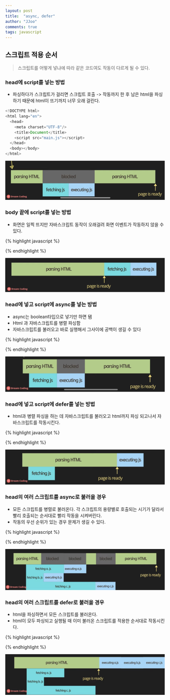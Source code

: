 ```yaml
---
layout: post
title:  "async, defer"
author: "JJoo"
comments: true
tags: javascript
---
```



## 스크립트 적용 순서

> 스크립트를 어떻게 넣냐에 따라 같은 코드여도 작동이 다르게 될 수 있다. 


### head에 script를 넣는 방법 

- 파싱하다가 스크립트가 걸리면 스크립트 호출 -> 작동까지 한 후 남은 html을 파싱하기 때문에 html이 뜨기까지 너무 오래 걸린다.


```javascript 
<!DOCTYPE html>
<html lang="en">
  <head>
    <meta charset="UTF-8"/>
    <title>Document</title>
    <script src="main.js"></script>
  </head>
  <body></body>
</html>
```

![head에 script를 넣었을 때의 파싱 순서](/images/head_script.png "head에 script를 넣었을 때의 파싱 순서")


### body 끝에 script를 넣는 방법

- 화면은 일찍 뜨지만 자바스크립트 동작이 오래걸려 화면 이벤트가 작동하지 않을 수 있다.


{% highlight javascript %}
<!DOCTYPE html>
<html lang="en">
  <head>
    <meta charset="UTF-8"/>
    <title>Document</title>
  </head>
  <body>
    <div></div>
    <script src="main.js"></script>
  </body>
</html>
{% endhighlight %}

![body 끝에 script를 넣었을 때의 파싱 순서](/images/body_script.png "body 끝에 script를 넣었을 때의 파싱 순서")


### head에 넣고 script에 async를 넣는 방법

- async는 boolean타입으로 넣기만 하면 됌
- Html 과 자바스크립트를 병렬 파싱함
- 자바스크립트를 불러오고 바로 실행해서 그사이에 공백이 생길 수 있다


{% highlight javascript %}
<!DOCTYPE html>
<html lang="en">
  <head>
    <meta charset="UTF-8"/>
    <title>Document</title>
    <script async src="main.js"></script>
  </head>
  <body>
    <div></div>
  </body>
</html>
{% endhighlight %}

![head에 넣고 script에 async를 넣었을 때의 파싱 순서](/images/head_async_script.png "head에 넣고 script에 async를 넣었을 때의 파싱 순서")


### head에 넣고 script에 defer를 넣는 방법

- html과 병렬 파싱을 하는 데 자바스크립트를 불러오고 html까지 파싱 되고나서 자바스크립트를 작동시킨다.


{% highlight javascript %}
<!DOCTYPE html>
<html lang="en">
  <head>
    <meta charset="UTF-8"/>
    <title>Document</title>
    <script defer src="main.js"></script>
  </head>
  <body>
    <div></div>
  </body>
</html>
{% endhighlight %}

![head에 넣고 script에 defer를 넣었을 때의 파싱 순서](/images/head_defer_script.png "head에 넣고 script에 defer를 넣었을 때의 파싱 순서")


### head의 여러 스크립트를 async로 불러올 경우 

- 모든 스크립트를 병렬로 불러온다. 각 스크립트의 용량별로 호출되는 시기가 달라서 빨리 호출되는 순서대로 빨리 작동을 시켜버린다.
- 작동의 우선 순위가 있는 경우 문제가 생길 수 있다. 


{% highlight javascript %}
<!DOCTYPE html>
<html lang="en">
  <head>
    <meta charset="UTF-8"/>
    <title>Document</title>
    <script async src="a.js"></script>
    <script async src="b.js"></script>
    <script async src="c.js"></script>
  </head>
  <body>
    <div></div>
  </body>
</html>
{% endhighlight %}

![head의 여러 스크립트를 async로 불러올 경우의 파싱 순서](/images/head_async_multi_script.png "head의 여러 스크립트를 async로 불러올 경우의 파싱 순서")


### head의 여러 스크립트를 defer로 불러올 경우 

- html을 파싱하면서 모든 스크립트를 불러온다.
- html이 모두 파싱되고 실행될 때 이미 불러온 스크립트를 적용한 순서대로 작동시킨다.

{% highlight javascript %}
<!DOCTYPE html>
<html lang="en">
  <head>
    <meta charset="UTF-8"/>
    <title>Document</title>
    <script defer src="a.js"></script>
    <script defer src="b.js"></script>
    <script defer src="c.js"></script>
  </head>
  <body>
    <div></div>
  </body>
</html>
{% endhighlight %}

![head의 여러 스크립트를 defer로 불러올 경우의 파싱 순서](/images/head_defer_multi_script.png "head의 여러 스크립트를 defer로 불러올 경우의 파싱 순서")


